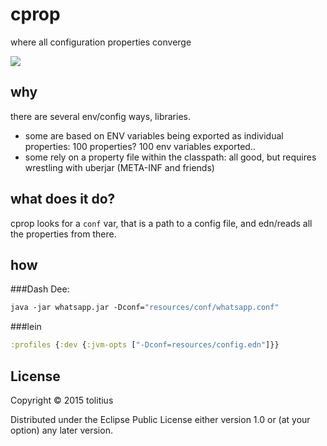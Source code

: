# cprop

where all configuration properties converge

![](https://clojars.org/cprop/latest-version.svg)

## why

there are several env/config ways, libraries. 

* some are based on ENV variables being exported as individual properties: 100 properties? 100 env variables exported.. 
* some rely on a property file within the classpath: all good, but requires wrestling with uberjar (META-INF and friends)

## what does it do?

cprop looks for a `conf` var, that is a path to a config file, and edn/reads all the properties from there.

## how

###Dash Dee:

```clojure
java -jar whatsapp.jar -Dconf="resources/conf/whatsapp.conf"
```

###lein

```clojure
:profiles {:dev {:jvm-opts ["-Dconf=resources/config.edn"]}}
```

## License

Copyright © 2015 tolitius

Distributed under the Eclipse Public License either version 1.0 or (at
your option) any later version.
